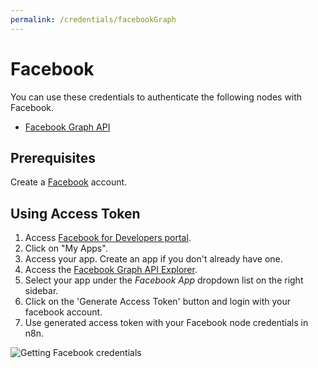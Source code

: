 ```yaml
---
permalink: /credentials/facebookGraph
---
```


# Facebook

You can use these credentials to authenticate the following nodes with Facebook.
- [Facebook Graph API](../../nodes-library/nodes/FacebookGraphApi/README.md)

## Prerequisites

Create a [Facebook](https://www.facebook.com/) account.

## Using Access Token

1. Access [Facebook for Developers portal](https://developers.facebook.com/).
2. Click on "My Apps".
3. Access your app. Create an app if you don't already have one.
4. Access the [Facebook Graph API Explorer](https://developers.facebook.com/tools/explorer/).
5. Select your app under the *Facebook App* dropdown list on the right sidebar.
6. Click on the 'Generate Access Token' button and login with your facebook account.
6. Use generated access token with your Facebook node credentials in n8n.

![Getting Facebook credentials](./using-access-token.gif)
